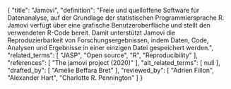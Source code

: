 {
    "title": "Jamovi",
    "definition": "Freie und quelloffene Software für Datenanalyse, auf der Grundlage der statistischen Programmiersprache R. Jamovi verfügt über eine grafische Benutzeroberfläche und stellt den verwendeten R-Code bereit. Damit unterstützt Jamovi die Reproduzierbarkeit von Forschungsergebnissen, indem Daten, Code, Analysen und Ergebnisse in einer einzigen Datei gespeichert werden.",
    "related_terms": [
        "JASP",
        "Open source",
        "R",
        "Reproducibility"
    ],
    "references": [
        "The jamovi project (2020)"
    ],
    "alt_related_terms": [
        null
    ],
    "drafted_by": [
        "Amélie Beffara Bret"
    ],
    "reviewed_by": [
        "Adrien Fillon",
        "Alexander Hart",
        "Charlotte R. Pennington"
    ]
}